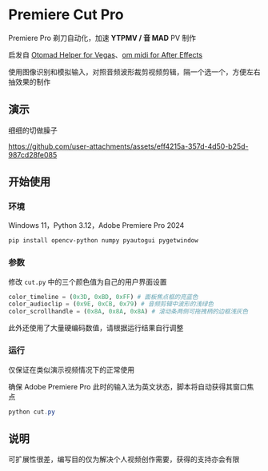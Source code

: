 # Premiere Cut Pro

Premiere Pro 剃刀自动化，加速 **YTPMV / 音 MAD** PV 制作

启发自 [Otomad Helper for Vegas](https://github.com/otomad/OtomadHelper)、[om midi for After Effects](https://github.com/otomad/om_midi)

使用图像识别和模拟输入，对照音频波形裁剪视频剪辑，隔一个选一个，方便左右抽效果的制作

## 演示

细细的切做臊子

https://github.com/user-attachments/assets/eff4215a-357d-4d50-b25d-987cd28fe085

## 开始使用

### 环境

Windows 11，Python 3.12，Adobe Premiere Pro 2024

```powershell
pip install opencv-python numpy pyautogui pygetwindow
```

### 参数

修改 `cut.py` 中的三个颜色值为自己的用户界面设置

```python
color_timeline = (0x3D, 0xBD, 0xFF) # 面板焦点框的亮蓝色
color_audioclip = (0x9E, 0xCB, 0x79) # 音频剪辑中波形的浅绿色
color_scrollhandle = (0x8A, 0x8A, 0x8A) # 滚动条两侧可拖拽柄的边框浅灰色
```

此外还使用了大量硬编码数值，请根据运行结果自行调整

### 运行

仅保证在类似演示视频情况下的正常使用

确保 Adobe Premiere Pro 此时的输入法为英文状态，脚本将自动获得其窗口焦点

```powershell
python cut.py
```

## 说明

可扩展性很差，编写目的仅为解决个人视频创作需要，获得的支持亦会有限
